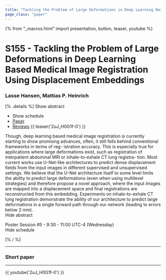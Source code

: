 ```yaml
---
title: "Tackling the Problem of Large Deformations in Deep Learning Based Medical Image Registration Using Displacement Embeddings"
page_class: "paper"
---
```


{% from "_macros.html" import presentation, button, teaser, youtube %}

# S155 - Tackling the Problem of Large Deformations in Deep Learning Based Medical Image Registration Using Displacement Embeddings

### Lasse Hansen, Mattias P. Heinrich

[% .details %]
<a class="toggle_visibility" data-selector=".abstract" data-level="3">Show abstract</a>
- <a class="toggle_visibility" data-selector=".schedule" data-level="3">Show schedule</a>
- <a href="https://openreview.net/pdf?id=kPBUZluVq">Paper</a>
- <a href="https://openreview.net/forum?id=kPBUZluVq">Reviews</a>
{{ teaser('2uJ_H0G1f-0') }}

<p>
    <span class="abstract">
        Though, deep learning based medical image registration is currently starting to show promising advances, often, it still fells behind conventional frameworks in terms of reg- istration accuracy. This is especially true for applications where large deformations exist, such as registration of interpatient abdominal MRI or inhale-to-exhale CT lung registra- tion. Most current works use U-Net-like architectures to predict dense displacement fields from the input images in different supervised and unsupervised settings. We believe that the U-Net architecture itself to some level limits the ability to predict large deformations (even when using multilevel strategies) and therefore propose a novel approach, where the input images are mapped into a displacement space and final registrations are reconstructed from this embedding. Experiments on inhale-to-exhale CT lung registration demonstrate the ability of our architecture to predict large deformations in a single forward path through our network (leading to errors below 2 mm).
        <br>
        <span class="actions"><a class="toggle_visibility" data-level="2">Hide abstract</a></span>
    </span>
</p>

<p>
    <span class="schedule">
        Poster Session #5  - 9:30 - 11:00 UTC-4 (Wednesday)
        <br>
        <span class="actions"><a class="toggle_visibility" data-level="2">Hide schedule</a></span>
    </span>
</p>

<!-- {{ button("Access paper channel", "https://chat.midl.io/channel/s155") }} -->
[% / %]

---

### Short paper

---

{{ youtube('2uJ_H0G1f-0') }}